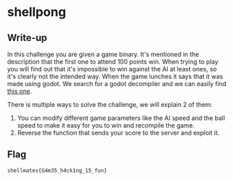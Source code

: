 # shellpong

## Write-up

In this challenge you are given a game binary. It's mentioned in the description that the first one to attend 100 points win. 
When trying to play you will find out that it's impossible to win against the AI at least ones, so it's clearly not the intended way.
When the game lunches it says that it was made using godot. We search for a godot decompiler and we can easily find [this one](https://github.com/bruvzg/gdsdecomp).

There is multiple ways to solve the challenge, we will explain 2 of them:

1. You can modify different game parameters like the AI speed and the ball speed to make it easy for you to win and recompile the game.
2. Reverse the function that sends your score to the server and exploit it.

## Flag

`shellmates{G4m35_h4ck1ng_15_fun}`
